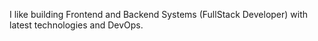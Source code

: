 I like building Frontend and Backend Systems (FullStack Developer) with latest technologies and DevOps.

